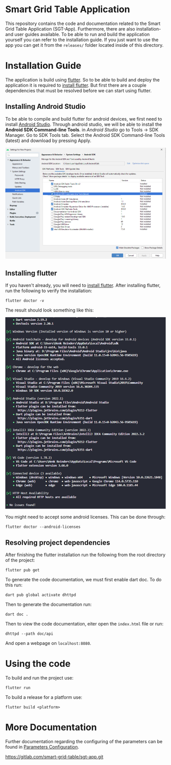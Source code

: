 # Smart Grid Table Application
This repository contains the code and documentation related to the Smart Grid Table Application (SGT-App). Furthermore, there are also installation- and user guides available. To be able to run and build the application yourself you can refer to the installation guide. If you just want to use the app you can get it from the ``releases/`` folder located inside of this directory.

# Installation Guide
The application is build using [flutter](https://flutter.dev/). So to be able to build and deploy the application it is required to [install flutter](https://docs.flutter.dev/get-started/install). But first there are a couple dependencies that must be resolved before we can start using flutter.

## Installing Android Studio
To be able to compile and build flutter for android devices, we first need to install [Android Studio](https://developer.android.com/studio/install?gclid=CjwKCAjwkLCkBhA9EiwAka9QRglfbeszFNtRV6oby7EKhNj8pZZmXXzVSsjk6_oY-WcpaBNBpRkM3hoC5-wQAvD_BwE&gclsrc=aw.ds). Through android studio, we will be able to install the **Android SDK Command-line Tools**. in *Android Studio* go to Tools -> SDK Manager. Go to SDK Tools tab. Select the Android SDK Command-line Tools (latest) and download by pressing Apply.

![SDK installation](images/markdown/android_sdk_installation.png)

## Installing flutter
If you haven't already, you will need to [install flutter](https://docs.flutter.dev/get-started/install). After installing flutter, run the following to verify the installation:
```
flutter doctor -v
```

The result should look something like this:

![Flutter doctor result](images/markdown/flutter_doctor_result.png)

You might need to accept some android licenses. This can be done through:
```
flutter doctor --android-licenses
```

## Resolving project dependencies
After finishing the flutter installation run the following from the root directory of the project:

```
flutter pub get
```

To generate the code documentation, we must first enable dart doc. To do this run:
```
dart pub global activate dhttpd
```

Then to generate the documentation run:
```
dart doc .
```
Then to view the code documentation, eiter open the `index.html` file or run:
```
dhttpd --path doc/api
```

And open a webpage on ``localhost:8080``.

# Using the code
To build and run the project use:
```
flutter run
```

To build a release for a platform use:
```
flutter build <platform>
```


# More Documentation
Further documentation regarding the configuring of the parameters can be found in [Parameters Configuration](/docs/module_view_documentation.md).

https://gitlab.com/smart-grid-table/sgt-app.git
